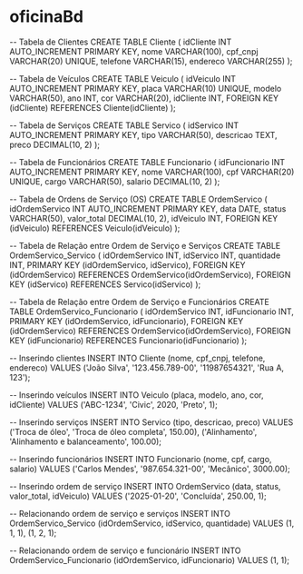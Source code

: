 # oficinaBd
-- Tabela de Clientes
CREATE TABLE Cliente (
    idCliente INT AUTO_INCREMENT PRIMARY KEY,
    nome VARCHAR(100),
    cpf_cnpj VARCHAR(20) UNIQUE,
    telefone VARCHAR(15),
    endereco VARCHAR(255)
);

-- Tabela de Veículos
CREATE TABLE Veiculo (
    idVeiculo INT AUTO_INCREMENT PRIMARY KEY,
    placa VARCHAR(10) UNIQUE,
    modelo VARCHAR(50),
    ano INT,
    cor VARCHAR(20),
    idCliente INT,
    FOREIGN KEY (idCliente) REFERENCES Cliente(idCliente)
);

-- Tabela de Serviços
CREATE TABLE Servico (
    idServico INT AUTO_INCREMENT PRIMARY KEY,
    tipo VARCHAR(50),
    descricao TEXT,
    preco DECIMAL(10, 2)
);

-- Tabela de Funcionários
CREATE TABLE Funcionario (
    idFuncionario INT AUTO_INCREMENT PRIMARY KEY,
    nome VARCHAR(100),
    cpf VARCHAR(20) UNIQUE,
    cargo VARCHAR(50),
    salario DECIMAL(10, 2)
);

-- Tabela de Ordens de Serviço (OS)
CREATE TABLE OrdemServico (
    idOrdemServico INT AUTO_INCREMENT PRIMARY KEY,
    data DATE,
    status VARCHAR(50),
    valor_total DECIMAL(10, 2),
    idVeiculo INT,
    FOREIGN KEY (idVeiculo) REFERENCES Veiculo(idVeiculo)
);

-- Tabela de Relação entre Ordem de Serviço e Serviços
CREATE TABLE OrdemServico_Servico (
    idOrdemServico INT,
    idServico INT,
    quantidade INT,
    PRIMARY KEY (idOrdemServico, idServico),
    FOREIGN KEY (idOrdemServico) REFERENCES OrdemServico(idOrdemServico),
    FOREIGN KEY (idServico) REFERENCES Servico(idServico)
);

-- Tabela de Relação entre Ordem de Serviço e Funcionários
CREATE TABLE OrdemServico_Funcionario (
    idOrdemServico INT,
    idFuncionario INT,
    PRIMARY KEY (idOrdemServico, idFuncionario),
    FOREIGN KEY (idOrdemServico) REFERENCES OrdemServico(idOrdemServico),
    FOREIGN KEY (idFuncionario) REFERENCES Funcionario(idFuncionario)
);



-- Inserindo clientes
INSERT INTO Cliente (nome, cpf_cnpj, telefone, endereco)
VALUES ('João Silva', '123.456.789-00', '11987654321', 'Rua A, 123');

-- Inserindo veículos
INSERT INTO Veiculo (placa, modelo, ano, cor, idCliente)
VALUES ('ABC-1234', 'Civic', 2020, 'Preto', 1);

-- Inserindo serviços
INSERT INTO Servico (tipo, descricao, preco)
VALUES ('Troca de óleo', 'Troca de óleo completa', 150.00),
       ('Alinhamento', 'Alinhamento e balanceamento', 100.00);

-- Inserindo funcionários
INSERT INTO Funcionario (nome, cpf, cargo, salario)
VALUES ('Carlos Mendes', '987.654.321-00', 'Mecânico', 3000.00);

-- Inserindo ordem de serviço
INSERT INTO OrdemServico (data, status, valor_total, idVeiculo)
VALUES ('2025-01-20', 'Concluída', 250.00, 1);

-- Relacionando ordem de serviço e serviços
INSERT INTO OrdemServico_Servico (idOrdemServico, idServico, quantidade)
VALUES (1, 1, 1), (1, 2, 1);

-- Relacionando ordem de serviço e funcionário
INSERT INTO OrdemServico_Funcionario (idOrdemServico, idFuncionario)
VALUES (1, 1);
